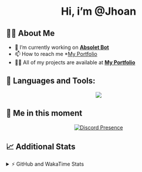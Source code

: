 <h1 align="center">Hi, i’m @Jhoan</h1>

## 🙋‍♂️ About Me

- 🔭 I’m currently working on **[Absolet Bot](https://strider.cloud)**
- 📫 How to reach me *[My Portfolio](https://jhoan.me/contact)
- 👨‍💻 All of my projects are available at **[My Portfolio](https://jhoan.me)**

## 🚀 Languages and Tools:
<p align="center">
  <a href="https://skillicons.dev">
    <img src="https://skillicons.dev/icons?i=js,ts,html,css,bootstrap,nodejs,express,vscode,neovim,vim,atom,cloudflare,git,github,discord,bots,linux,mongodb,nginx,redis,wordpress,heroku&perline=11" />
  </a>
</p>
  
## 👤 Me in this moment
<p align="center">
    <a href="https://discord.com/users/612460795124776960" target="_blank" rel="nofollow">
        <img src="https://lanyard-profile-readme.vercel.app/api/612460795124776960?idleMessage=Probably%20coding%20Absolet..." alt="Discord Presence" align="center">
    </a>
</p>

## 📈 Additional Stats
<details>
    <summary>⚡ GitHub and WakaTime Stats</summary>
    <br/>

<!--START_SECTION:waka-->
![Code Time](http://img.shields.io/badge/Code%20Time-637%20hrs%205%20mins-blue)

**🐱 My GitHub Data** 

> 📦 180.8 kB Used in GitHub's Storage 
 > 
> 🏆 201 Contributions in the Year 2023
 > 
> 💼 Opted to Hire
 > 
> 📜 4 Public Repositories 
 > 
> 🔑 42 Private Repositories 
 > 
**I'm an Early 🐤** 

```text
🌞 Morning                211 commits         ██░░░░░░░░░░░░░░░░░░░░░░░   07.94 % 
🌆 Daytime                1267 commits        ████████████░░░░░░░░░░░░░   47.70 % 
🌃 Evening                1058 commits        ██████████░░░░░░░░░░░░░░░   39.83 % 
🌙 Night                  120 commits         █░░░░░░░░░░░░░░░░░░░░░░░░   04.52 % 
```
📅 **I'm Most Productive on Saturday** 

```text
Monday                   382 commits         ████░░░░░░░░░░░░░░░░░░░░░   14.38 % 
Tuesday                  436 commits         ████░░░░░░░░░░░░░░░░░░░░░   16.42 % 
Wednesday                391 commits         ████░░░░░░░░░░░░░░░░░░░░░   14.72 % 
Thursday                 260 commits         ██░░░░░░░░░░░░░░░░░░░░░░░   09.79 % 
Friday                   345 commits         ███░░░░░░░░░░░░░░░░░░░░░░   12.99 % 
Saturday                 522 commits         █████░░░░░░░░░░░░░░░░░░░░   19.65 % 
Sunday                   320 commits         ███░░░░░░░░░░░░░░░░░░░░░░   12.05 % 
```


📊 **This Week I Spent My Time On** 

```text
🕑︎ Time Zone: America/Bogota

💬 Programming Languages: 
No Activity Tracked This Week

🔥 Editors: 
No Activity Tracked This Week

🐱‍💻 Projects: 
No Activity Tracked This Week

💻 Operating System: 
No Activity Tracked This Week
```

**I Mostly Code in JavaScript** 

```text
JavaScript               17 repos            ██████████████░░░░░░░░░░░   54.84 % 
TypeScript               7 repos             ██████░░░░░░░░░░░░░░░░░░░   22.58 % 
Java                     3 repos             ██░░░░░░░░░░░░░░░░░░░░░░░   09.68 % 
EJS                      1 repo              █░░░░░░░░░░░░░░░░░░░░░░░░   03.23 % 
SCSS                     1 repo              █░░░░░░░░░░░░░░░░░░░░░░░░   03.23 % 
```




 Last Updated on 09/05/2023 19:34:56 UTC
<!--END_SECTION:waka-->
</details>
